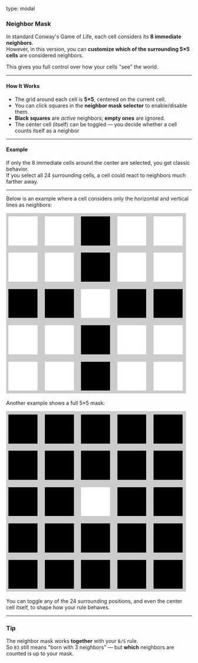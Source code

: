type: modal
### Neighbor Mask

In standard Conway's Game of Life, each cell considers its **8 immediate neighbors**.  
However, in this version, you can **customize which of the surrounding 5×5 cells** are considered neighbors.

This gives you full control over how your cells "see" the world.

---

#### How It Works

- The grid around each cell is **5×5**, centered on the current cell.
- You can click squares in the **neighbor mask selector** to enable/disable them.
- **Black squares** are *active* neighbors; **empty ones** are ignored.
- The center cell (itself) can be toggled — you decide whether a cell counts itself as a neighbor

---

#### Example

If only the 8 immediate cells around the center are selected, you get classic behavior.  
If you select all 24 surrounding cells, a cell could react to neighbors much farther away.

---

Below is an example where a cell considers only the horizontal and vertical lines as neighbors:

![Mask Example](help/img/mask_00.png)

Another example shows a full 5×5 mask:

![Mask Full](help/img/mask_01.png)

You can toggle any of the 24 surrounding positions, and even the center cell itself, to shape how your rule behaves.

---

### Tip

The neighbor mask works **together** with your `B/S` rule.  
So `B3` still means "born with 3 neighbors" — but **which** neighbors are counted is up to your mask.
